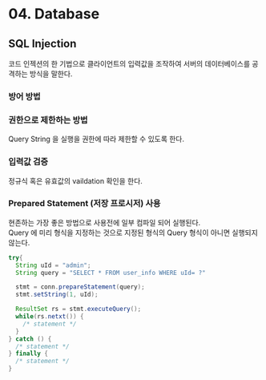 # 04. Database

## SQL Injection

코드 인젝션의 한 기법으로 클라이언트의 입력값을 조작하여 서버의 데이터베이스를 공격하는 방식을 말한다.

### 방어 방법

### 권한으로 제한하는 방법

Query String 을 실행을 권한에 따라 제한할 수 있도록 한다.

### 입력값 검증

정규식 혹은 유효값의 vaildation 확인을 한다.

### Prepared Statement (저장 프로시저) 사용

현존하는 가장 좋은 방법으로 사용전에 일부 컴파일 되어 실행된다.  
Query 에 미리 형식을 지정하는 것으로 지정된 형식의 Query 형식이 아니면 실행되지 않는다.

```java
try{
  String uId = "admin";
  String query = "SELECT * FROM user_info WHERE uId= ?"

  stmt = conn.prepareStatement(query);
  stmt.setString(1, uId);

  ResultSet rs = stmt.executeQuery();
  while(rs.netxt()) {
    /* statement */
  }
} catch () {
  /* statement */
} finally {
  /* statement */
}
```
